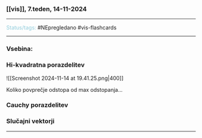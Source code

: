 ### [[vis]], 7.teden, 14-11-2024
---

<font color="#92cddc">Status/tags:</font> #NEpregledano #vis-flashcards 

---

### Vsebina:

### Hi-kvadratna porazdelitev

![[Screenshot 2024-11-14 at 19.41.25.png|400]]

Koliko povprečje odstopa od max odstopanja...
### Cauchy porazdelitev

### Slučajni vektorji


---
